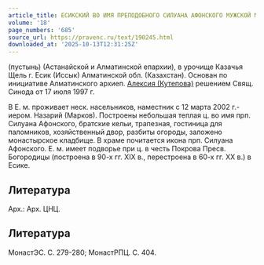 ```yaml
---
article_title: ЕСИКСКИЙ ВО ИМЯ ПРЕПОДОБНОГО СИЛУАНА АФОНСКОГО МУЖСКОЙ МОНАСТЫРЬ
volume: '18'
page_numbers: '685'
source_url: https://pravenc.ru/text/190245.html
downloaded_at: '2025-10-13T12:31:25Z'
---
```


(пустынь) (Астанайской и Алматинской епархии), в урочище Казачья Щель г. Есик (Иссык) Алматинской обл. (Казахстан). Основан по инициативе Алматинского архиеп. [Алексия (Кутепова)](https://pravenc.ru/text/Алексий.html) решением Свящ. Синода от 17 июля 1997 г.

В Е. м. проживает неск. насельников, наместник с 12 марта 2002 г.- иером. Назарий (Марков). Построены небольшая теплая ц. во имя прп. Силуана Афонского, братские кельи, трапезная, гостиница для паломников, хозяйственный двор, разбиты огороды, заложено монастырское кладбище. В храме почитается икона прп. Силуана Афонского. Е. м. имеет подворье при ц. в честь Покрова Пресв. Богородицы (построена в 90-х гг. XIX в., перестроена в 60-х гг. XX в.) в Есике.

## Литература

Арх.: Арх. ЦНЦ.

## Литература

МонастЭС. С. 279-280; МонастРПЦ. С. 404.
